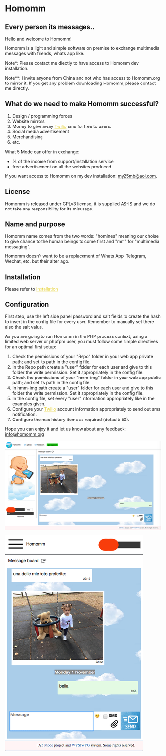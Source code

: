 # Homomm
## Every person its messages..

Hello and welcome to Homomm!   
	   
Homomm is a light and simple software on premise to exchange multimedia messages with friends, whats app like.  

Note*: Please contact me diectly to have access to Homomm dev installation.  
  
Note**: I invite anyone from China and not who has access to Homomm.org to mirror it. If you get any problem downloading Homomm, please contact me directly.  
  
## What do we need to make Homomm successful?
<ol>
<li>Design / programming forces</li>  
<li>Website mirrors</li>   
<li>Money to give away <a href="http://twilio.com" style="color:#e6d236;"o>Twilio</a> sms for free to users.</li>  
<li>Social media advertisement</li>  
<li>Merchandising</li>  
<li>etc.</li>  
</ol>
	
What 5 Mode can offer in exchange:  
- % of the income from support/installation service  
- free advertisement on all the websites produced.  

If you want access to Homomm on my dev installation: my25mb@aol.com.

## License
 
Homomm is released under GPLv3 license, it is supplied AS-IS and we do not take any responsibility for its misusage.  
	
## Name and purpose   
   
Homomm name comes from the two words: "homines" meaning our choise to give chance to the human beings to come first and "mm" for "multimedia messaging".  
     
Homomm doesn't want to be a replacement of Whats App, Telegram, Wechat, etc. but their alter ago.   

## Installation

Please refer to <a href="INSTALLATION.md" style="color:#e6d236;">Installation</a>

## Configuration  
    
First step, use the left side panel password and salt fields to create the hash to insert in the config file for every user. Remember to manually set there also the salt value.   

As you are going to run Homomm in the PHP process context, using a limited web server or phpfpm user, you must follow some simple directives for an optimal first setup:  

<ol>
<li>Check the permissions of your "Repo" folder in your web app private path; and set its path in the config file.</li>
<li>In the Repo path create a "user" folder for each user and give to this folder the write permission. Set it appropriately in the config file.</li>
<li>Check the permissions of your "hmm-img" folder in your web app public path; and set its path in the config file.</li>  
<li>In hmm-img path create a "user" folder for each user and give to this folder the write permission. Set it appropriately in the config file.</li>  	
<li>In the config file, set every "user" information appropriately like in the examples given.</li>
<li>Configure your <a href="http://twilio.com" style="color:#e6d236;">Twilio</a> account information appropriately to send out sms notification.</li>	      
<li>Configure the max history items as required (default: 50).</li>	      
</ol>	
     
Hope you can enjoy it and let us know about any feedback: <a href="mailto:info@homomm.org" style="color:#e6d236;">info@homomm.org</a>
	   
 ![Homomm on desktop](/Public/static/res/screenshot1.png)   
     
 ![Homomm on mobile](/Public/static/res/screenshot2.png)

